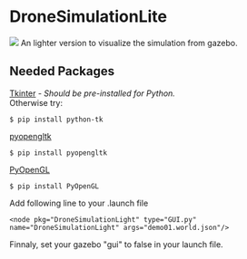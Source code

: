 # DroneSimulationLite
![](https://github.com/JqkerN/DroneSimulationLite/blob/master/DroneSimulatorLight.png)
An lighter version to visualize the simulation from gazebo. 
## Needed Packages
[Tkinter](https://riptutorial.com/tkinter/example/3206/installation-or-setup) -
*Should be pre-installed for Python.*<br/>
Otherwise try: <br/>
```
$ pip install python-tk
```
[pyopengltk](https://riptutorial.com/tkinter/example/3206/installation-or-setup)<br/>
```
$ pip install pyopengltk
```
[PyOpenGL](https://stackabuse.com/brief-introduction-to-opengl-in-python-with-pyopengl/)<br/>
```
$ pip install PyOpenGL
```
Add following line to your .launch file
```
<node pkg="DroneSimulationLight" type="GUI.py" name="DroneSimulationLight" args="demo01.world.json"/>
```
Finnaly, set your gazebo "gui" to false in your launch file. 
